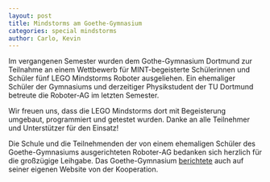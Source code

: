```yaml
---
layout: post
title: Mindstorms am Goethe-Gymnasium
categories: special mindstorms
author: Carlo, Kevin
---
```

Im vergangenen Semester wurden dem Gothe-Gymnasium Dortmund zur Teilnahme an
einem Wettbewerb für MINT-begeisterte Schülerinnen und Schüler fünf LEGO
Mindstorms Roboter ausgeliehen.
Ein ehemaliger Schüler der Gymnasiums und derzeitiger Physikstudent der TU
Dortmund betreute die Roboter-AG im letzten Semester.

Wir freuen uns, dass die LEGO Mindstorms dort mit Begeisterung umgebaut,
programmiert und getestet wurden.  Danke an alle Teilnehmer und Unterstützer
für den Einsatz!

Die Schule und die Teilnehmenden der von einem ehemaligen Schüler des
Goethe-Gymnasiums ausgerichteten Roboter-AG bedanken sich herzlich für die
großzügige Leihgabe. Das Goethe-Gymnasium
[berichtete](https://goethe-gymnasium-dortmund.de/index.php/works-details/roboter-ag-im-olympiafieber.html)
auch auf seiner eigenen Website von der Kooperation.
